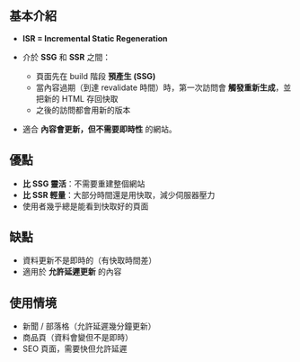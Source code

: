 ## 基本介紹

- **ISR = Incremental Static Regeneration**
    
- 介於 **SSG** 和 **SSR** 之間：
    - 頁面先在 build 階段 **預產生 (SSG)**
    - 當內容過期（到達 revalidate 時間）時，第一次訪問會 **觸發重新生成**，並把新的 HTML 存回快取
    - 之後的訪問都會用新的版本
- 適合 **內容會更新，但不需要即時性** 的網站。

## 優點

- **比 SSG 靈活**：不需要重建整個網站
- **比 SSR 輕量**：大部分時間還是用快取，減少伺服器壓力
- 使用者幾乎總是能看到快取好的頁面

## 缺點

- 資料更新不是即時的（有快取時間差）
- 適用於 **允許延遲更新** 的內容

## 使用情境

- 新聞 / 部落格（允許延遲幾分鐘更新）
- 商品頁（資料會變但不是即時）
- SEO 頁面，需要快但允許延遲